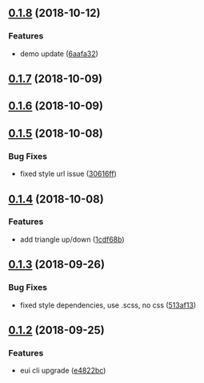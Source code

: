 <a name="0.1.8"></a>
## [0.1.8](https://github.com/MST-EUI/eui-icon/compare/v0.1.7...v0.1.8) (2018-10-12)


### Features

* demo update ([6aafa32](https://github.com/MST-EUI/eui-icon/commit/6aafa32))



<a name="0.1.7"></a>
## [0.1.7](https://github.com/MST-EUI/eui-icon/compare/v0.1.6...v0.1.7) (2018-10-09)



<a name="0.1.6"></a>
## [0.1.6](https://github.com/MST-EUI/eui-icon/compare/v0.1.5...v0.1.6) (2018-10-09)



<a name="0.1.5"></a>
## [0.1.5](https://github.com/MST-EUI/eui-icon/compare/v0.1.4...v0.1.5) (2018-10-08)


### Bug Fixes

* fixed style url issue ([30616ff](https://github.com/MST-EUI/eui-icon/commit/30616ff))



<a name="0.1.4"></a>
## [0.1.4](https://github.com/MST-EUI/eui-icon/compare/v0.1.3...v0.1.4) (2018-10-08)


### Features

* add triangle up/down ([1cdf68b](https://github.com/MST-EUI/eui-icon/commit/1cdf68b))



<a name="0.1.3"></a>
## [0.1.3](https://github.com/MST-EUI/eui-icon/compare/v0.1.2...v0.1.3) (2018-09-26)


### Bug Fixes

* fixed style dependencies, use .scss, no css ([513af13](https://github.com/MST-EUI/eui-icon/commit/513af13))



<a name="0.1.2"></a>
## [0.1.2](https://github.com/MST-EUI/eui-icon/compare/e4822bc...v0.1.2) (2018-09-25)


### Features

* eui cli upgrade ([e4822bc](https://github.com/MST-EUI/eui-icon/commit/e4822bc))



